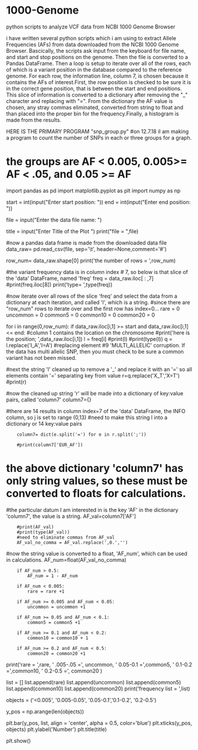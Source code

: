 # 1000-Genome
python scripts to analyze VCF data from NCBI 1000 Genome Browser

i have written several python scripts which i am using to extract Allele Frequencies (AFs) from data downloaded from
the NCBI 1000 Genome Browser. Bascically, the scripts ask input from the keyboard for file name, and start and stop 
positions on the genome. Then the file is converted to a Pandas DataFrame. Then a loop is setup to iterate over all of the 
rows, each of which is a variant position in the database compared to the reference genome. For each row, the information line, column 7, is chosen because it contains the AFs of interest.First, the row position is checked to be sure it is in the correct gene position, that is between the start and end positions.  This slice of information is converted to a dictionary after removing the "_" character and replacing with "=". From the dictionary the AF value is chosen, any stray commas eliminated, converted from string to float and than placed into the proper bin for the frequency.Finally, a histogram is made from the results.

HERE IS THE PRIMARY PROGRAM "snp_group.py"
#on 12.7.18 iI am making a program to count the number of SNPs in each or three groups for a graph.
# the groups are AF < 0.005, 0.005>= AF < .05, and 0.05 >= AF 
import pandas as pd
import matplotlib.pyplot as plt
import numpy as np

start = int(input("Enter start position: "))
end = int(input("Enter end position: "))

file = input("Enter the data file name: ")

title = input("Enter Title of the Plot  ")
print("file = ",file)



#now a pandas data frame is made from the downloaded data file
data_raw= pd.read_csv(file, sep='\t', header=None,comment='#')


row_num= data_raw.shape[0]
print('the number of rows = ',row_num)



#the variant frequency data is in column index # 7, so below is that slice of the 'data' DataFrame, named 'freq'
freq = data_raw.iloc[ : ,7]
#print(freq.iloc[8])
print('type= ',type(freq))



#now iterate over all rows of the slice 'freq' and select the data from a dictionary at each iteration, and called 'l', which is a string.
#since there are "row_num" rows to iterate over and the first row has index=0...
rare = 0
uncommon = 0
common5 = 0
common10 = 0
common20 = 0

for i in range(0,row_num):
    if data_raw.iloc[i,1] >= start and data_raw.iloc[i,1] <= end:  #column 1 contains the location on the chromosome
        #print('here is the position; ',data_raw.iloc[i,1])
        l = freq[i]
        #print(l)
        #print(type(l))
        q = l.replace('I_A','I=A') #replacing element #9 'MULTI_ALLELIC' corruption. If the data has multi allelic SNP, then you must check to be sure a common variant has not been missed.

#next the string 'l' cleaned up to remove a '_' and replace it with an '=' so all elements contain '=' separating key from value
        r=q.replace('X_T','X=T')
        #print(r)

#now the cleaned up string 'r' will be made into a dictionary of key:value pairs, called 'column7'
        column7={}


#there are 14 results in column index=7 of the 'data' DataFrame, the INFO column, so j is set to range (0,13)
#need to make this string l into a dictionary or 14 key:value pairs

        column7= dict(e.split('=') for e in r.split(';'))

        #print(column7['EUR_AF'])
# the above dictionary 'column7' has only string values, so these must be converted to floats for calculations.
#the particular datum I am interested in is the key 'AF' in the dictionary 'column7', the value is a string.
        AF_val=column7['AF']
        
        #print(AF_val)
        #print(type(AF_val))
        #need to eliminate commas from AF_val
        AF_val_no_comma = AF_val.replace(',0.','')

#now the string value is converted to a float, 'AF_num', which can be used in calculations.
        AF_num=float(AF_val_no_comma)        
                
        if AF_num > 0.5:
            AF_num = 1 - AF_num 
                
        if AF_num < 0.005:
            rare = rare +1
            
        if AF_num >= 0.005 and AF_num < 0.05:
            uncommon = uncommon +1
        
        if AF_num >= 0.05 and AF_num < 0.1:
            common5 = common5 +1
            
        if AF_num >= 0.1 and AF_num < 0.2:
            common10 = common10 + 1
            
        if AF_num >= 0.2 and AF_num < 0.5:
            common20 = common20 +1
            

        
    
print('rare = ',rare, ' .005-.05 =', uncommon, ' 0.05-0.1 =',common5, ' 0.1-0.2 =',common10, ' 0.2-0.5 =', common20 )

list = []
list.append(rare) 
list.append(uncommon)
list.append(common5)
list.append(common10)
list.append(common20)
print('frequency list = ',list)

objects = ('<0.005', '0.005-0.05', '0.05-0.1','0.1-0.2', '0.2-0.5')

y_pos = np.arange(len(objects))


plt.bar(y_pos, list, align = 'center', alpha = 0.5, color='blue')
plt.xticks(y_pos, objects)
plt.ylabel('Number')
plt.title(title)

plt.show()


